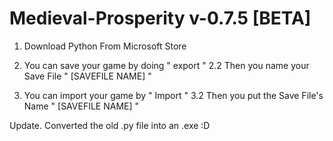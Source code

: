 # Medieval-Prosperity v-0.7.5 [BETA]
1. Download Python From Microsoft Store

2. You can save your game by doing " export "
2.2 Then you name your Save File " [SAVEFILE NAME] "
3. You can import your game by " Import "
3.2 Then you put the Save File's Name " [SAVEFILE NAME] "


Update.
Converted the old .py file into an .exe :D
 
